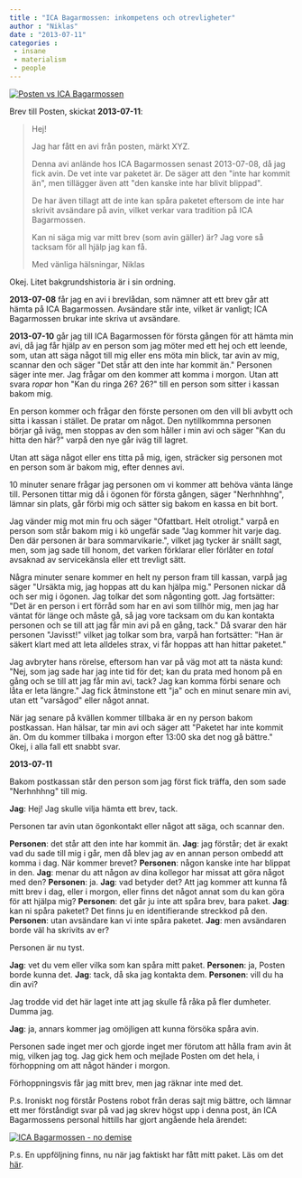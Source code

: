 ```yaml
---
title : "ICA Bagarmossen: inkompetens och otrevligheter"
author : "Niklas"
date : "2013-07-11"
categories : 
 - insane
 - materialism
 - people
---
```


[![Posten vs ICA Bagarmossen](https://niklasblog.com/wp-content/Screen-Shot-2013-07-11-at-8.49.38-PM.png)](https://niklasblog.com/wp-content/Screen-Shot-2013-07-11-at-8.49.38-PM.png)

Brev till Posten, skickat **2013-07-11**:

> Hej!
> 
> Jag har fått en avi från posten, märkt XYZ.
> 
> Denna avi anlände hos ICA Bagarmossen senast 2013-07-08, då jag fick avin. De vet inte var paketet är. De säger att den "inte har kommit än", men tillägger även att "den kanske inte har blivit blippad".
> 
> De har även tillagt att de inte kan spåra paketet eftersom de inte har skrivit avsändare på avin, vilket verkar vara tradition på ICA Bagarmossen.
> 
> Kan ni säga mig var mitt brev (som avin gäller) är? Jag vore så tacksam för all hjälp jag kan få.
> 
> Med vänliga hälsningar, Niklas

Okej. Litet bakgrundshistoria är i sin ordning.

**2013-07-08** får jag en avi i brevlådan, som nämner att ett brev går att hämta på ICA Bagarmossen. Avsändare står inte, vilket är vanligt; ICA Bagarmossen brukar inte skriva ut avsändare.

**2013-07-10** går jag till ICA Bagarmossen för första gången för att hämta min avi, då jag får hjälp av en person som jag möter med ett hej och ett leende, som, utan att säga något till mig eller ens möta min blick, tar avin av mig, scannar den och säger "Det står att den inte har kommit än." Personen säger inte mer. Jag frågar om den kommer att komma i morgon. Utan att svara _ropar_ hon "Kan du ringa 26? 26?" till en person som sitter i kassan bakom mig.

En person kommer och frågar den förste personen om den vill bli avbytt och sitta i kassan i stället. De pratar om något. Den nytillkommna personen börjar gå iväg, men stoppas av den som håller i min avi och säger "Kan du hitta den här?" varpå den nye går iväg till lagret.

Utan att säga något eller ens titta på mig, igen, sträcker sig personen mot en person som är bakom mig, efter dennes avi.

10 minuter senare frågar jag personen om vi kommer att behöva vänta länge till. Personen tittar mig då i ögonen för första gången, säger "Nerhnhhng", lämnar sin plats, går förbi mig och sätter sig bakom en kassa en bit bort.

Jag vänder mig mot min fru och säger "Ofattbart. Helt otroligt." varpå en person som står bakom mig i kö ungefär sade "Jag kommer hit varje dag. Den där personen är bara sommarvikarie.", vilket jag tycker är snällt sagt, men, som jag sade till honom, det varken förklarar eller förlåter en _total_ avsaknad av servicekänsla eller ett trevligt sätt.

Några minuter senare kommer en helt ny person fram till kassan, varpå jag säger "Ursäkta mig, jag hoppas att du kan hjälpa mig." Personen nickar då och ser mig i ögonen. Jag tolkar det som någonting gott. Jag fortsätter: "Det är en person i ert förråd som har en avi som tillhör mig, men jag har väntat för länge och måste gå, så jag vore tacksam om du kan kontakta personen och se till att jag får min avi på en gång, tack." Då svarar den här personen "Javisst!" vilket jag tolkar som bra, varpå han fortsätter: "Han är säkert klart med att leta alldeles strax, vi får hoppas att han hittar paketet."

Jag avbryter hans rörelse, eftersom han var på väg mot att ta nästa kund: "Nej, som jag sade har jag inte tid för det; kan du prata med honom på en gång och se till att jag får min avi, tack? Jag kan komma förbi senare och låta er leta längre." Jag fick åtminstone ett "ja" och en minut senare min avi, utan ett "varsågod" eller något annat.

När jag senare på kvällen kommer tillbaka är en ny person bakom postkassan. Han hälsar, tar min avi och säger att "Paketet har inte kommit än. Om du kommer tillbaka i morgon efter 13:00 ska det nog gå bättre." Okej, i alla fall ett snabbt svar.

**2013-07-11**

Bakom postkassan står den person som jag först fick träffa, den som sade "Nerhnhhng" till mig.

**Jag**: Hej! Jag skulle vilja hämta ett brev, tack.

Personen tar avin utan ögonkontakt eller något att säga, och scannar den.

**Personen**: det står att den inte har kommit än. **Jag**: jag förstår; det är exakt vad du sade till mig i går, men då blev jag av en annan person ombedd att komma i dag. När kommer brevet? **Personen**: någon kanske inte har blippat in den. **Jag**: menar du att någon av dina kollegor har missat att göra något med den? **Personen**: ja. **Jag**: vad betyder det? Att jag kommer att kunna få mitt brev i dag, eller i morgon, eller finns det något annat som du kan göra för att hjälpa mig? **Personen**: det går ju inte att spåra brev, bara paket. **Jag**: kan ni spåra paketet? Det finns ju en identifierande streckkod på den. **Personen**: utan avsändare kan vi inte spåra paketet. **Jag**: men avsändaren borde väl ha skrivits av er?

Personen är nu tyst.

**Jag**: vet du vem eller vilka som kan spåra mitt paket. **Personen**: ja, Posten borde kunna det. **Jag**: tack, då ska jag kontakta dem. **Personen**: vill du ha din avi?

Jag trodde vid det här laget inte att jag skulle få råka på fler dumheter. Dumma jag.

**Jag**: ja, annars kommer jag omöjligen att kunna försöka spåra avin.

Personen sade inget mer och gjorde inget mer förutom att hålla fram avin åt mig, vilken jag tog. Jag gick hem och mejlade Posten om det hela, i förhoppning om att något händer i morgon.

Förhoppningsvis får jag mitt brev, men jag räknar inte med det.

P.s. Ironiskt nog förstår Postens robot från deras sajt mig bättre, och lämnar ett mer förståndigt svar på vad jag skrev högst upp i denna post, än ICA Bagarmossens personal hittills har gjort angående hela ärendet:

[![ICA Bagarmossen - no demise](https://niklasblog.com/wp-content/Screen-Shot-2013-07-11-at-8.51.23-PM.png)](https://niklasblog.com/wp-content/Screen-Shot-2013-07-11-at-8.51.23-PM.png)

P.s. En uppföljning finns, nu när jag faktiskt har fått mitt paket. Läs om det [här](https://niklasblog.com/?p=13624).
